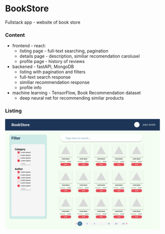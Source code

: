 # BookStore

Fullstack app - website of book store

### Content

- frontend - react:
    - listing page - full-text searching, pagination
    - details page - description, similiar recomendation carolusel
    - profile page - history of reviews
- backened - fastAPI, MongoDB
    - listing with pagination and filters
    - full-text search response
    - similiar recommendation response
    - profile info
- machine learning - TensorFlow, Book Recommendation dataset
    - deep neural net for recommending similar products

### Listing

![](store/mock/listing.png)

